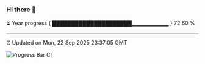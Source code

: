 ### Hi there 👋

⏳ Year progress { █████████████████████▁▁▁▁▁▁▁▁▁ } 72.60 %

---

⏰ Updated on Mon, 22 Sep 2025 23:37:05 GMT

![Progress Bar CI](https://github.com/IshwaranRudhara/GIT-ACTION/workflows/Progress%20Bar%20CI/badge.svg)
